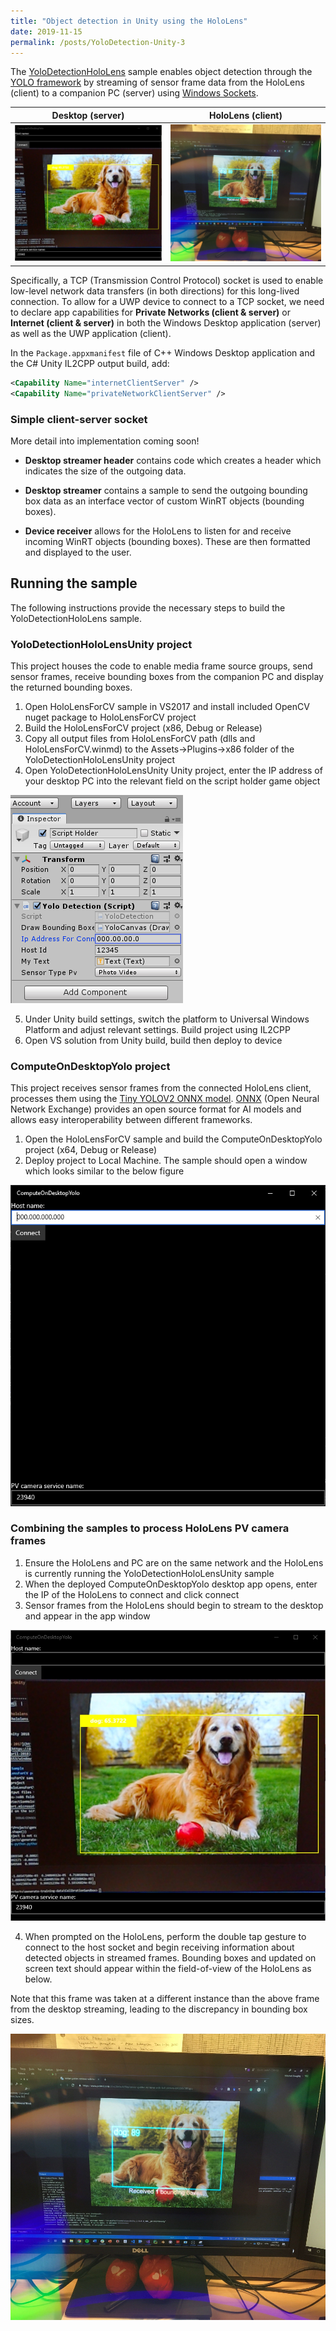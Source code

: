 ```yaml
---
title: "Object detection in Unity using the HoloLens"
date: 2019-11-15
permalink: /posts/YoloDetection-Unity-3
---
```


The [YoloDetectionHoloLens](https://github.com/doughtmw/YoloDetectionHoloLens-Unity) sample enables object detection through the [YOLO framework](https://pjreddie.com/darknet/yolo/) by streaming of sensor frame data from the HoloLens (client) to a companion PC (server) using [Windows Sockets](https://docs.microsoft.com/en-us/windows/uwp/networking/sockets).


Desktop (server)             |  HoloLens (client)
:-------------------------:|:-------------------------:
![](/images/yolo-server-noip.jpg)  |  ![](/images/yolo-hololens.JPG)

Specifically, a TCP (Transmission Control Protocol) socket is used to enable low-level network data transfers (in both directions) for this long-lived connection. To allow for a UWP device to connect to a TCP socket, we need to declare app capabilities for **Private Networks (client & server)** or **Internet (client & server)** in both the Windows Desktop application (server) as well as the UWP application (client).

In the `Package.appxmanifest` file of C++ Windows Desktop application and the C# Unity IL2CPP output build, add:
``` xml
<Capability Name="internetClientServer" />
<Capability Name="privateNetworkClientServer" />
```

### Simple client-server socket
More detail into implementation coming soon!

- **Desktop streamer header** contains code which creates a header which indicates the size of the outgoing data.  

- **Desktop streamer** contains a sample to send the outgoing bounding box data as an interface vector of custom WinRT objects (bounding boxes).

- **Device receiver** allows for the HoloLens to listen for and receive incoming WinRT objects (bounding boxes). These are then formatted and displayed to the user.

## Running the sample
The following instructions provide the necessary steps to build the YoloDetectionHoloLens sample.

### YoloDetectionHoloLensUnity project
This project houses the code to enable media frame source groups, send sensor frames, receive bounding boxes from the companion PC and display the returned bounding boxes.
1. Open HoloLensForCV sample in VS2017 and install included OpenCV nuget package to HoloLensForCV project
2. Build the HoloLensForCV project (x86, Debug or Release)
3. Copy all output files from HoloLensForCV path (dlls and HoloLensForCV.winmd) to the Assets->Plugins->x86 folder of the YoloDetectionHoloLensUnity project
4. Open YoloDetectionHoloLensUnity Unity project, enter the IP address of your desktop PC into the relevant field on the script holder game object

![unity sample](/images/unity-sample.PNG)

5. Under Unity build settings, switch the platform to Universal Windows Platform and adjust relevant settings. Build project using IL2CPP
6. Open VS solution from Unity build, build then deploy to device

### ComputeOnDesktopYolo project
This project receives sensor frames from the connected HoloLens client, processes them using the [Tiny YOLOV2 ONNX model](https://github.com/onnx/models/tree/master/vision/object_detection_segmentation/tiny_yolov2). [ONNX](https://onnx.ai/) (Open Neural Network Exchange) provides an open source format for AI models and allows easy interoperability between different frameworks.
1. Open the HoloLensForCV sample and build the ComputeOnDesktopYolo project (x64, Debug or Release)
2. Deploy project to Local Machine. The sample should open a window which looks similar to the below figure

![yolo console app](/images/yolo-console-app.PNG)

### Combining the samples to process HoloLens PV camera frames
1. Ensure the HoloLens and PC are on the same network and the HoloLens is currently running the YoloDetectionHoloLensUnity sample
2. When the deployed ComputeOnDesktopYolo desktop app opens, enter the IP of the HoloLens to connect and click connect
3. Sensor frames from the HoloLens should begin to stream to the desktop and appear in the app window

![yolo console app with connected client](/images/yolo-server-noip.jpg)

4. When prompted on the HoloLens, perform the double tap gesture to connect to the host socket and begin receiving information about detected objects in streamed frames. Bounding boxes and updated on screen text should appear within the field-of-view of the HoloLens as below. 

Note that this frame was taken at a different instance than the above frame from the desktop streaming, leading to the discrepancy in bounding box sizes.

![yolo hololens](/images/yolo-hololens.JPG)
